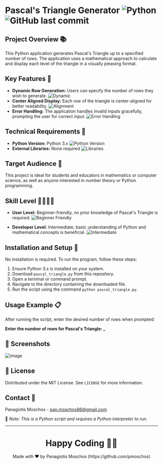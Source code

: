 # Pascal's Triangle Generator ![Python](https://img.shields.io/badge/python-v3.7+-blue.svg) ![GitHub last commit](https://img.shields.io/github/last-commit/google/skia.svg) 

## Project Overview 📚
This Python application generates Pascal's Triangle up to a specified number of rows. The application uses a mathematical approach to calculate and display each level of the triangle in a visually pleasing format.

## Key Features 🌟
- **Dynamic Row Generation:** Users can specify the number of rows they wish to generate. ![Dynamic](https://img.shields.io/badge/dynamic-row%20generation-brightgreen)
- **Center Aligned Display:** Each row of the triangle is center-aligned for better readability. ![Alignment](https://img.shields.io/badge/alignment-center-brightgreen)
- **Error Handling:** The application handles invalid inputs gracefully, prompting the user for correct input. ![Error Handling](https://img.shields.io/badge/error-handling-red)

## Technical Requirements 🔧
- **Python Version:** Python 3.x ![Python Version](https://img.shields.io/badge/python-3.x-blue.svg)
- **External Libraries:** None required ![Libraries](https://img.shields.io/badge/libraries-none-important)

## Target Audience 🎯
This project is ideal for students and educators in mathematics or computer science, as well as anyone interested in number theory or Python programming.

## Skill Level 👩‍💻👨‍💻
- **User Level:** Beginner-friendly, no prior knowledge of Pascal's Triangle is required. <img src="https://img.shields.io/badge/user-beginner-friendly-green" alt="Beginner Friendly">


- **Developer Level:** Intermediate, basic understanding of Python and mathematical concepts is beneficial. ![Intermediate](https://img.shields.io/badge/developer-intermediate-yellow)

## Installation and Setup 🚀
No installation is required. To run the program, follow these steps:
1. Ensure Python 3.x is installed on your system.
2. Download `pascal_triangle.py` from this repository.
3. Open a terminal or command prompt.
4. Navigate to the directory containing the downloaded file.
5. Run the script using the command `python pascal_triangle.py`.

## Usage Example 📋
After running the script, enter the desired number of rows when prompted:

**Enter the number of rows for Pascal's Triangle: _**

## 📸 Screenshots
![image](https://github.com/pmoschos/pmoschos/assets/133533759/6bb57c8b-7289-4ac1-b177-43cea5cc9b21)

## 📜 License
Distributed under the MIT License. See `LICENSE` for more information.

## Contact 📧
Panagiotis Moschos - pan.moschos86@gmail.com

🔗 *Note: This is a Python script and requires a Python interpreter to run.*

---
<h1 align=center>Happy Coding 👨‍💻 </h1>

<p align="center">
  Made with ❤️ by Panagiotis Moschos (https://github.com/pmoschos)
</p>
